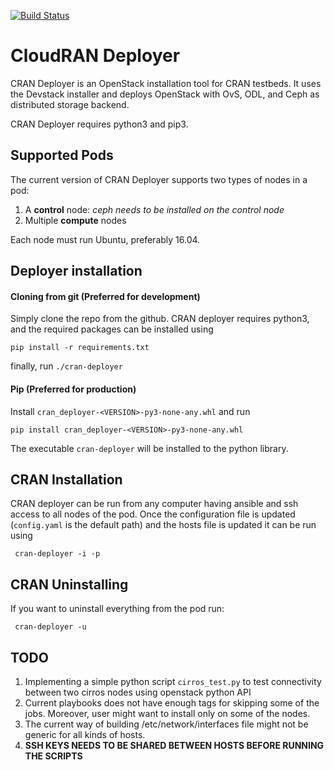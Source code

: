 [![Build Status](https://travis-ci.com/gokarslan/cran-deployer.svg?token=q3HaKjfJDzXzenoF3wmP&branch=master)](https://travis-ci.com/gokarslan/cran-deployer)
# CloudRAN Deployer

CRAN Deployer is an OpenStack installation tool for CRAN testbeds. It uses the Devstack installer 
and deploys OpenStack with OvS, ODL, and Ceph as distributed storage backend.

CRAN Deployer requires python3 and pip3.

## Supported Pods

The current version of CRAN Deployer supports two types of nodes in a pod:
1. A **control** node: *ceph needs to be installed on the control node*
2. Multiple **compute** nodes

Each node must run Ubuntu, preferably 16.04.

## Deployer installation

#### Cloning from git (Preferred for development)

Simply clone the repo from the github. CRAN deployer requires python3, and the required packages 
can be installed using

```pip install -r requirements.txt ``` 

finally, run  `./cran-deployer`

#### Pip (Preferred for production)

Install `cran_deployer-<VERSION>-py3-none-any.whl` and run

```pip install cran_deployer-<VERSION>-py3-none-any.whl```

The executable `cran-deployer` will be installed to the python library.

## CRAN Installation

CRAN deployer can be run from any computer having ansible and ssh access to all nodes of the pod. 
Once the configuration file is updated (`config.yaml` is the default path) and the hosts file is updated
it can be run using

``` cran-deployer -i -p```

## CRAN Uninstalling

If you want to uninstall everything from the pod run:


``` cran-deployer -u```


## TODO
1. Implementing a simple python script `cirros_test.py` to test connectivity between two cirros nodes
using openstack python API
2. Current playbooks does not have enough tags for skipping some of the jobs. Moreover, user might 
want to install only on some of the nodes.
3. The current way of building /etc/network/interfaces file might not be generic for all kinds of hosts.
4. **SSH KEYS NEEDS TO BE SHARED BETWEEN HOSTS BEFORE RUNNING THE SCRIPTS**